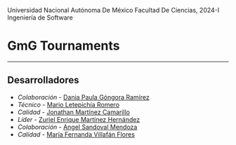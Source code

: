    Universidad Nacional Autónoma De México
   Facultad De Ciencias, 2024-I
   Ingeniería de Software



# GmG Tournaments
---
## Desarrolladores

- *Colaboración* - [Dania Paula Góngora Ramírez](https://github.com/daniagongora)
- *Técnico* - [Mario Letepichía Romero](https://github.com/MarioLetepichia)
- *Calidad* - [Jonathan Martínez Camarillo](https://github.com/Jonathan318042989)
- *Líder* - [Zuriel Enrique Martínez Hernández](https://github.com/Zurieel) 
- *Colaboración* - [Angel Sandoval Mendoza](https://github.com/AngelSandovalMendoza)
- *Calidad* - [María Fernanda Villafán Flores](https://github.com/FernandaVillafan) 
